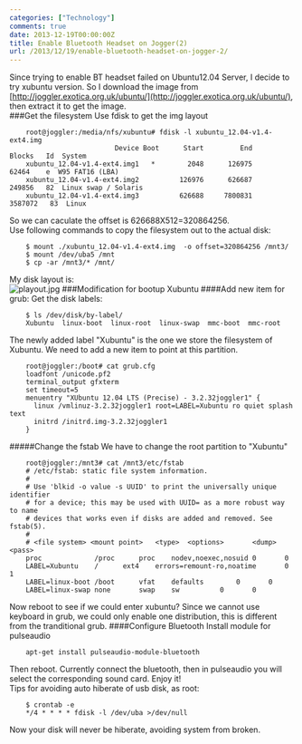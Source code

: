 ```yaml
---
categories: ["Technology"]
comments: true
date: 2013-12-19T00:00:00Z
title: Enable Bluetooth Headset on Jogger(2)
url: /2013/12/19/enable-bluetooth-headset-on-jogger-2/
---
```


Since trying to enable BT headset failed on Ubuntu12.04 Server, I decide to try xubuntu version. So I download the image from [http://joggler.exotica.org.uk/ubuntu/](http://joggler.exotica.org.uk/ubuntu/), then extract it to get the image.     
###Get the filesystem
Use fdisk to get the img layout

```
	root@joggler:/media/nfs/xubuntu# fdisk -l xubuntu_12.04-v1.4-ext4.img 
	                      Device Boot      Start         End      Blocks   Id  System
	xubuntu_12.04-v1.4-ext4.img1   *        2048      126975       62464    e  W95 FAT16 (LBA)
	xubuntu_12.04-v1.4-ext4.img2          126976      626687      249856   82  Linux swap / Solaris
	xubuntu_12.04-v1.4-ext4.img3          626688     7800831     3587072   83  Linux

```
So we can caculate the offset is 626688X512=320864256.     
Use following commands to copy the filesystem out to the actual disk:

```
	$ mount ./xubuntu_12.04-v1.4-ext4.img  -o offset=320864256 /mnt3/
	$ mount /dev/uba5 /mnt
	$ cp -ar /mnt3/* /mnt/

```
My disk layout is:     
![playout.jpg](/images/playout.jpg)
###Modification for bootup Xubuntu
####Add new item for grub: 
Get the disk labels:

```
	$ ls /dev/disk/by-label/
	Xubuntu  linux-boot  linux-root  linux-swap  mmc-boot  mmc-root

```
The newly added label "Xubuntu" is the one we store the filesystem of Xubuntu. We need to add a new item to point at this partition.    

```
	root@joggler:/boot# cat grub.cfg
	loadfont /unicode.pf2
	terminal_output gfxterm
	set timeout=5
	menuentry "XUbuntu 12.04 LTS (Precise) - 3.2.32joggler1" {
	  linux /vmlinuz-3.2.32joggler1 root=LABEL=Xubuntu ro quiet splash text
	  initrd /initrd.img-3.2.32joggler1
	}

```
#####Change the fstab
We have to change the root partition to "Xubuntu"

```
	root@joggler:/mnt3# cat /mnt3/etc/fstab
	# /etc/fstab: static file system information.
	#
	# Use 'blkid -o value -s UUID' to print the universally unique identifier
	# for a device; this may be used with UUID= as a more robust way to name
	# devices that works even if disks are added and removed. See fstab(5).
	#
	# <file system> <mount point>   <type>  <options>       <dump>  <pass>
	proc             /proc		proc	nodev,noexec,nosuid	0       0
	LABEL=Xubuntu	 /		ext4	errors=remount-ro,noatime		0       1
	LABEL=linux-boot /boot		vfat	defaults		0       0
	LABEL=linux-swap none		swap	sw			0       0

```
Now reboot to see if we could enter xubuntu?  Since we cannot use keyboard in grub, we could only enable one distribution, this is different from the tranditional grub. 
####Configure Bluetooth
Install module for pulseaudio

```
	apt-get install pulseaudio-module-bluetooth

```
Then reboot. Currently connect the bluetooth, then in pulseaudio you will select the corresponding sound card. Enjoy it!    
Tips for avoiding auto hiberate of usb disk, as root:

```
	$ crontab -e
	*/4 * * * * fdisk -l /dev/uba >/dev/null

```
Now your disk will never be hiberate, avoiding system from broken. 
